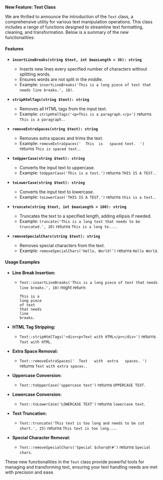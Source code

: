 **New Feature: Text Class**

We are thrilled to announce the introduction of the `Text` class, a comprehensive utility for various text manipulation operations. This class includes a range of functions designed to streamline text formatting, cleaning, and transformation. Below is a summary of the new functionalities:

#### Features

- **`insertLineBreaks(string $text, int $maxLength = 36): string`**

  - Inserts new lines every specified number of characters without splitting words.
  - Ensures words are not split in the middle.
  - Example: `insertLineBreaks('This is a long piece of text that needs line breaks.', 10)`.

- **`stripHtmlTags(string $text): string`**

  - Removes all HTML tags from the input text.
  - Example: `stripHtmlTags('<p>This is a paragraph.</p>')` returns `This is a paragraph.`.

- **`removeExtraSpaces(string $text): string`**

  - Removes extra spaces and trims the text.
  - Example: `removeExtraSpaces('  This  is   spaced text.  ')` returns `This is spaced text.`.

- **`toUpperCase(string $text): string`**

  - Converts the input text to uppercase.
  - Example: `toUpperCase('This is a test.')` returns `THIS IS A TEST.`.

- **`toLowerCase(string $text): string`**

  - Converts the input text to lowercase.
  - Example: `toLowerCase('THIS IS A TEST.')` returns `this is a test.`.

- **`truncate(string $text, int $maxLength = 100): string`**

  - Truncates the text to a specified length, adding ellipsis if needed.
  - Example: `truncate('This is a long text that needs to be truncated.', 20)` returns `This is a long te...`.

- **`removeSpecialChars(string $text): string`**
  - Removes special characters from the text.
  - Example: `removeSpecialChars('Hello, World!')` returns `Hello World`.

#### Usage Examples

- **Line Break Insertion:**

  - `Text::insertLineBreaks('This is a long piece of text that needs line breaks.', 10)` might return:
    ```
    This is a
    long piece
    of text
    that needs
    line
    breaks.
    ```

- **HTML Tag Stripping:**

  - `Text::stripHtmlTags('<div><p>Text with HTML</p></div>')` returns `Text with HTML`.

- **Extra Space Removal:**

  - `Text::removeExtraSpaces('  Text   with  extra   spaces. ')` returns `Text with extra spaces.`.

- **Uppercase Conversion:**

  - `Text::toUpperCase('uppercase text')` returns `UPPERCASE TEXT`.

- **Lowercase Conversion:**

  - `Text::toLowerCase('LOWERCASE TEXT')` returns `lowercase text`.

- **Text Truncation:**

  - `Text::truncate('This text is too long and needs to be cut short.', 25)` returns `This text is too long...`.

- **Special Character Removal:**
  - `Text::removeSpecialChars('Special $chars@!#')` returns `Special chars`.

These new functionalities in the `Text` class provide powerful tools for managing and transforming text, ensuring your text handling needs are met with precision and ease.
